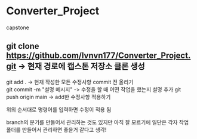 # Converter_Project
 capstone

 git clone https://github.com/lvnvn177/Converter_Project.git -> 현재 경로에 캡스톤 저장소 클론 생성 
 ----------------------------------

 git add . -> 현재 작성한 모든 수정사항 commit 전 올리기   
 git commit -m "설명 메시지" -> 수정을 할 때 어떤 작업을 했는지 설명 추가 
 git push origin main -> add한 수정사항 적용하기

 위의 순서대로 명령어를 입력하면 수정이 적용 됨

 branch의 분기를 만들어서 관리하는 것도 있지만 아직 잘 모르기에 
 일단은 각자 작업 폴더를 만들어서 관리하면 좋을거 같다고 생각!
